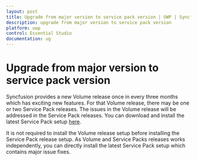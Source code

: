 ```yaml
---
layout: post
title: Upgrade from major version to service pack version | UWP | Syncfusion
description: upgrade from major version to service pack version
platform: uwp
control: Essential Studio
documentation: ug
---
```


# Upgrade from major version to service pack version

Syncfusion provides a new Volume release once in every three months which has exciting new features. For that Volume release, there may be one or two Service Pack releases. The issues in the Volume release will be addressed in the Service Pack releases. You can download and install the latest Service Pack setup [here](https://www.syncfusion.com/downloads/latest-version). 


It is not required to install the Volume release setup before installing the Service Pack release setup. As Volume and Service Packs releases works independently, you can directly install the latest Service Pack setup which contains major issue fixes. 